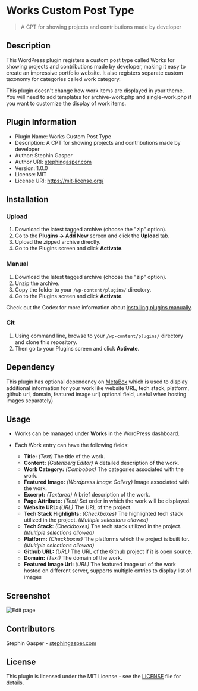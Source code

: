 # Works Custom Post Type

> A CPT for showing projects and contributions made by developer

## Description

This WordPress plugin registers a custom post type called Works for showing projects and contributions made by developer, making it easy to create an impressive portfolio website. It also registers separate custom taxonomy for categories called work category.

This plugin doesn't change how work items are displayed in your theme. You will need to add templates for archive-work.php and single-work.php if you want to customize the display of work items.

## Plugin Information

- Plugin Name: Works Custom Post Type
- Description: A CPT for showing projects and contributions made by developer
- Author: Stephin Gasper
- Author URI: [stephingasper.com](https://stephin-gasper.vercel.app)
- Version: 1.0.0
- License: MIT
- License URI: https://mit-license.org/

## Installation

### Upload

1. Download the latest tagged archive (choose the "zip" option).
2. Go to the **Plugins -> Add New** screen and click the **Upload** tab.
3. Upload the zipped archive directly.
4. Go to the Plugins screen and click **Activate**.

### Manual

1. Download the latest tagged archive (choose the "zip" option).
2. Unzip the archive.
3. Copy the folder to your `/wp-content/plugins/` directory.
4. Go to the Plugins screen and click **Activate**.

Check out the Codex for more information about [installing plugins manually](https://wordpress.org/documentation/article/manage-plugins/#manual-plugin-installation-1).

### Git

1. Using command line, browse to your `/wp-content/plugins/` directory and clone this repository.
2. Then go to your Plugins screen and click **Activate**.

## Dependency

This plugin has optional dependency on [MetaBox](https://wordpress.org/plugins/meta-box/) which is used to display additional information for your work like website URL, tech stack, platform, github url, domain, featured image url( optional field, useful when hosting images separately)

## Usage

- Works can be managed under **Works** in the WordPress dashboard.
- Each Work entry can have the following fields:

  - **Title:** *(Text)* The title of the work.
  - **Content:** *(Gutenberg Editor)* A detailed description of the work.
  - **Work Category:** *(Combobox)* The categories associated with the work.
  - **Featured Image:** *(Wordpress Image Gallery)* Image associated with the work.
  - **Excerpt:** *(Textarea)* A brief description of the work.
  - **Page Attribute:** *(Text)* Set order in which the work will be displayed.
  - **Website URL:** *(URL)* The URL of the project.
  - **Tech Stack Highlights:** *(Checkboxes)* The highlighted tech stack utilized in the project. *(Multiple selections allowed)*
  - **Tech Stack:** *(Checkboxes)* The tech stack utilized in the project. *(Multiple selections allowed)*
  - **Platform:** *(Checkboxes)* The platforms which the project is built for. *(Multiple selections allowed)*
  - **Github URL:** *(URL)* The URL of the Github project if it is open source.
  - **Domain:** *(Text)* The domain of the work.
  - **Featured Image Url:** *(URL)* The featured image url of the work hosted on different server, supports multiple entries to display list of images

## Screenshot

![Edit page](https://i.ibb.co/gTfdf8w/works-cpt.png)

## Contributors

Stephin Gasper - [stephingasper.com](https://stephin-gasper.vercel.app/)

## License

This plugin is licensed under the MIT License - see the [LICENSE](LICENSE) file for details.
